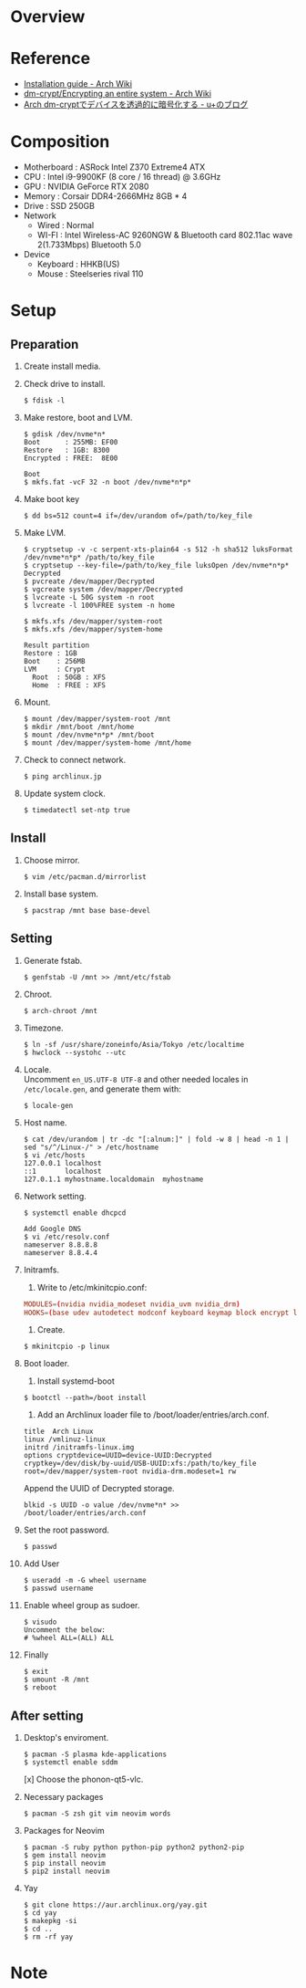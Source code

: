 # Overview

# Reference
- [Installation guide - Arch Wiki](https://wiki.archlinux.org/index.php/Installation_guide)
- [dm-crypt/Encrypting an entire system - Arch Wiki](https://wiki.archlinux.org/index.php/Dm-crypt/Encrypting_an_entire_system)
- [Arch dm-cryptでデバイスを透過的に暗号化する - u+のブログ](http://u10e10.hatenablog.com/entry/dm-crypt-usage)

# Composition
- Motherboard : ASRock Intel Z370 Extreme4 ATX
- CPU         : Intel i9-9900KF (8 core / 16 thread) @ 3.6GHz
- GPU         : NVIDIA GeForce RTX 2080
- Memory      : Corsair DDR4-2666MHz 8GB * 4
- Drive       : SSD 250GB
- Network
  * Wired     : Normal
  * WI-FI     : Intel Wireless-AC 9260NGW & Bluetooth card 802.11ac wave 2(1.733Mbps) Bluetooth 5.0
- Device
  * Keyboard  : HHKB(US)
  * Mouse     : Steelseries rival 110

# Setup
## Preparation
1. Create install media.
1. Check drive to install.
    ```
    $ fdisk -l
    ```

1. Make restore, boot and LVM.
    ```
    $ gdisk /dev/nvme*n*
    Boot      : 255MB: EF00
    Restore   : 1GB: 8300
    Encrypted : FREE:  8E00

    Boot
    $ mkfs.fat -vcF 32 -n boot /dev/nvme*n*p*
    ```

1. Make boot key
    ```
    $ dd bs=512 count=4 if=/dev/urandom of=/path/to/key_file
    ```

1. Make LVM.
    ```
    $ cryptsetup -v -c serpent-xts-plain64 -s 512 -h sha512 luksFormat /dev/nvme*n*p* /path/to/key_file
    $ cryptsetup --key-file=/path/to/key_file luksOpen /dev/nvme*n*p* Decrypted
    $ pvcreate /dev/mapper/Decrypted
    $ vgcreate system /dev/mapper/Decrypted
    $ lvcreate -L 50G system -n root
    $ lvcreate -l 100%FREE system -n home

    $ mkfs.xfs /dev/mapper/system-root
    $ mkfs.xfs /dev/mapper/system-home
    ```
    ``` 
    Result partition
    Restore : 1GB
    Boot    : 256MB
    LVM     : Crypt
      Root  : 50GB : XFS
      Home  : FREE : XFS
    ```

1. Mount.
    ```
    $ mount /dev/mapper/system-root /mnt
    $ mkdir /mnt/boot /mnt/home
    $ mount /dev/nvme*n*p* /mnt/boot
    $ mount /dev/mapper/system-home /mnt/home
    ```

1. Check to connect network.
    ```
    $ ping archlinux.jp
    ```

1. Update system clock.
    ```
    $ timedatectl set-ntp true
    ```

## Install
1. Choose mirror.
    ```
    $ vim /etc/pacman.d/mirrorlist
    ```

1. Install base system.
    ```
    $ pacstrap /mnt base base-devel
    ```

## Setting
1. Generate fstab.
    ```
    $ genfstab -U /mnt >> /mnt/etc/fstab
    ```

1. Chroot.
    ```
    $ arch-chroot /mnt
    ```

1. Timezone.
    ```
    $ ln -sf /usr/share/zoneinfo/Asia/Tokyo /etc/localtime
    $ hwclock --systohc --utc
    ```

1. Locale.<br>
    Uncomment `en_US.UTF-8 UTF-8` and other needed locales in `/etc/locale.gen`, and generate them with:
    ```
    $ locale-gen
    ```

1. Host name.
    ```
    $ cat /dev/urandom | tr -dc "[:alnum:]" | fold -w 8 | head -n 1 | sed "s/^/Linux-/" > /etc/hostname
    $ vi /etc/hosts
    127.0.0.1 localhost
    ::1       localhost
    127.0.1.1 myhostname.localdomain  myhostname
    ```

1. Network setting.
    ```
    $ systemctl enable dhcpcd
    ```
    ```
    Add Google DNS
    $ vi /etc/resolv.conf
    nameserver 8.8.8.8
    nameserver 8.8.4.4
    ```

1. Initramfs.<br>
    1. Write to /etc/mkinitcpio.conf:
    ``` mkinitcpio.conf
    MODULES=(nvidia nvidia_modeset nvidia_uvm nvidia_drm)
    HOOKS=(base udev autodetect modconf keyboard keymap block encrypt lvm2 filesystems fsck)
    ```

    1. Create.
    ```
    $ mkinitcpio -p linux
    ```

1. Boot loader.
    1. Install systemd-boot
    ```
    $ bootctl --path=/boot install
    ```

    1. Add an Archlinux loader file to /boot/loader/entries/arch.conf.
    ```
    title  Arch Linux
    linux /vmlinuz-linux
    initrd /initramfs-linux.img
    options cryptdevice=UUID=device-UUID:Decrypted cryptkey=/dev/disk/by-uuid/USB-UUID:xfs:/path/to/key_file root=/dev/mapper/system-root nvidia-drm.modeset=1 rw
    ```
    Append the UUID of Decrypted storage.
    ```
    blkid -s UUID -o value /dev/nvme*n* >> /boot/loader/entries/arch.conf
    ```

1. Set the root password.
    ```
    $ passwd
    ```

1. Add User
    ```
    $ useradd -m -G wheel username
    $ passwd username
    ```

1. Enable wheel group as sudoer.
    ```
    $ visudo
    Uncomment the below:
    # %wheel ALL=(ALL) ALL
    ```

1. Finally
    ```
    $ exit
    $ umount -R /mnt
    $ reboot
    ```

## After setting
1. Desktop's enviroment.
    ```
    $ pacman -S plasma kde-applications
    $ systemctl enable sddm
    ```
    [x] Choose the phonon-qt5-vlc.

1. Necessary packages
    ```
    $ pacman -S zsh git vim neovim words
    ```

1. Packages for Neovim
    ```
    $ pacman -S ruby python python-pip python2 python2-pip
    $ gem install neovim
    $ pip install neovim
    $ pip2 install neovim
    ```

1. Yay
    ```
    $ git clone https://aur.archlinux.org/yay.git
    $ cd yay
    $ makepkg -si
    $ cd ..
    $ rm -rf yay
    ```

# Note


